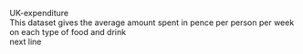 UK-expenditure<br>
This dataset gives the average amount spent in pence per person per week on each type of food and drink<br>
next line<br>
 
